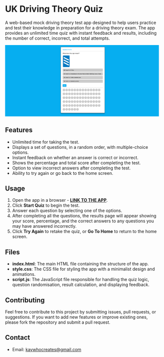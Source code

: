 
# UK Driving Theory Quiz

A web-based mock driving theory test app designed to help users practice and test their knowledge in preparation for a driving theory exam. The app provides an unlimited time quiz with instant feedback and results, including the number of correct, incorrect, and total attempts.

[![App Image](Non-App/App%20Image.png)](https://kay-who-codes.github.io/UK-Driving-Theory-Test)

## Features

- Unlimited time for taking the test.
- Displays a set of questions, in a random order, with multiple-choice options.
- Instant feedback on whether an answer is correct or incorrect.
- Shows the percentage and total score after completing the test.
- Option to view incorrect answers after completing the test.
- Ability to try again or go back to the home screen.

## Usage

1. Open the app in a browser - **[LINK TO THE APP](https://kay-who-codes.github.io/UK-Driving-Theory-Test)**.
2. Click **Start Quiz** to begin the test.
3. Answer each question by selecting one of the options.
4. After completing all the questions, the results page will appear showing your score, percentage, and the correct answers to any questions you may have answered incorrectly.
5. Click **Try Again** to retake the quiz, or **Go To Home** to return to the home screen.

## Files

- **index.html**: The main HTML file containing the structure of the app.
- **style.css**: The CSS file for styling the app with a minimalist design and animations.
- **script.js**: The JavaScript file responsible for handling the quiz logic, question randomisation, result calculation, and displaying feedback.

## Contributing

Feel free to contribute to this project by submitting issues, pull requests, or suggestions. If you want to add new features or improve existing ones, please fork the repository and submit a pull request.

## Contact

- Email: [kaywhocreates@gmail.com](mailto:kaywhocreates@gmail.com)
